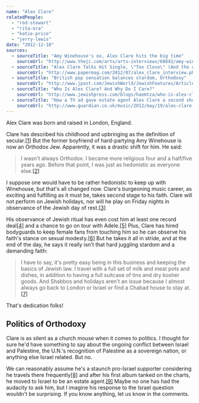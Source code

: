 ```yaml
---
name: "Alex Clare"
relatedPeople:
  - "rod-stewart"
  - "rita-ora"
  - "katie-price"
  - "jerry-lewis"
date: "2012-12-18"
sources:
  - sourceTitle: "Amy Winehouse's ex, Alex Clare hits the big time"
    sourceUrl: "http://www.thejc.com/arts/arts-interviews/68842/amy-winehouses-ex-alex-clare-hits-big-time"
  - sourceTitle: "Alex Clare Talks Hit Single, \"Too Close\" (And the commercial that made it famous"
    sourceUrl: "http://www.papermag.com/2012/07/alex_clare_interview.php"
  - sourceTitle: "British pop sensation balances stardom, Orthodoxy"
    sourceUrl: "http://www.jpost.com/JewishWorld/JewishFeatures/Article.aspx?id=290284"
  - sourceTitle: "Who Is Alex Clare? And Why Do I Care?"
    sourceUrl: "http://www.jewishpress.com/blogs/haemtza/who-is-alex-clare-and-why-do-i-care/2012/11/12/"
  - sourceTitle: "How a TV ad gave estate agent Alex Clare a second shot at pop"
    sourceUrl: "http://www.guardian.co.uk/music/2012/may/19/alex-clare-too-close-microsoft"
---
```


Alex Clare was born and raised in London, England.

Clare has described his childhood and upbringing as the definition of secular.<a class="source-citation" href="#http://www.thejc.com/arts/arts-interviews/68842/amy-winehouses-ex-alex-clare-hits-big-time" title="Amy Winehouse&apos;s ex, Alex Clare hits the big time">[1]</a> But the former boyfriend of hard-partying Amy Winehouse is now an Orthodox Jew. Apparently, it was a drastic shift for him. He said:

>I wasn't always Orthodox. I became more religious four and a half/five years ago. Before that point, I was just as hedonistic as everyone else.<a class="source-citation" href="#http://www.papermag.com/2012/07/alex_clare_interview.php" title="Alex Clare Talks Hit Single, &quot;Too Close&quot; (And the commercial that made it famous">[2]</a>

I suppose one would have to be rather hedonistic to keep up with Winehouse, but that's all changed now. Clare's burgeoning music career, as exciting and fulfilling as it must be, takes second stage to his faith. Clare will not perform on Jewish holidays, nor will he play on Friday nights in observance of the Jewish day of rest.<a class="source-citation" href="#http://www.jpost.com/JewishWorld/JewishFeatures/Article.aspx?id=290284" title="British pop sensation balances stardom, Orthodoxy">[3]</a>

His observance of Jewish ritual has even cost him at least one record deal<a class="source-citation" href="#http://www.jpost.com/JewishWorld/JewishFeatures/Article.aspx?id=290284" title="British pop sensation balances stardom, Orthodoxy">[4]</a> and a chance to go on tour with Adele.<a class="source-citation" href="#http://www.thejc.com/arts/arts-interviews/68842/amy-winehouses-ex-alex-clare-hits-big-time" title="Amy Winehouse&apos;s ex, Alex Clare hits the big time">[5]</a> Plus, Clare has hired bodyguards to keep female fans from touching him so he can observe his faith's stance on sexual modesty.<a class="source-citation" href="#http://www.jewishpress.com/blogs/haemtza/who-is-alex-clare-and-why-do-i-care/2012/11/12/" title="Who Is Alex Clare? And Why Do I Care?">[6]</a> But he takes it all in stride, and at the end of the day, he says it really isn't that hard juggling stardom and a demanding faith:

>I have to say, it's pretty easy being in this business and keeping the basics of Jewish law. I travel with a full set of milk and meat pots and dishes, in addition to having a full suitcase of tins and dry kosher goods. And Shabbos and holidays aren't an issue because I almost always go back to London or Israel or find a Chabad house to stay at.<a class="source-citation" href="#http://www.jpost.com/JewishWorld/JewishFeatures/Article.aspx?id=290284" title="British pop sensation balances stardom, Orthodoxy">[7]</a>

That's dedication folks!


## Politics of Orthodoxy

Clare is as silent as a church mouse when it comes to politics. I thought for sure he'd have something to say about the ongoing conflict between Israel and Palestine, the U.N.'s recognition of Palestine as a sovereign nation, or anything else Israel related. But no.

We can reasonably assume he's a staunch pro-Israel supporter considering he travels there frequently<a class="source-citation" href="#http://www.jpost.com/JewishWorld/JewishFeatures/Article.aspx?id=290284" title="British pop sensation balances stardom, Orthodoxy">[8]</a> and after his first album tanked on the charts, he moved to Israel to be an estate agent.<a class="source-citation" href="#http://www.guardian.co.uk/music/2012/may/19/alex-clare-too-close-microsoft" title="How a TV ad gave estate agent Alex Clare a second shot at pop">[9]</a> Maybe no one has had the audacity to ask him, but I imagine his response to the Israel question wouldn't be surprising. If you know anything, let us know in the comments.